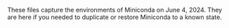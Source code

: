 
<!--
Maintainer:   jeffskinnerbox@yahoo.com / www.jeffskinnerbox.me
Version:      0.0.1
-->


<!--
<div align="center">
<img src="https://raw.githubusercontent.com/jeffskinnerbox/blog/main/content/images/banners-bkgrds/work-in-progress.jpg" title="These materials require additional work and are not ready for general use." align="center" width=420px height=219px>
</div>
-->



These files capture the environments of Miniconda on June 4, 2024.
They are here if you needed to duplicate or restore Miniconda to a known state.

